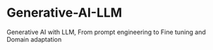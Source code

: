 # Generative-AI-LLM
Generative AI with LLM, From prompt engineering to Fine tuning and Domain adaptation
